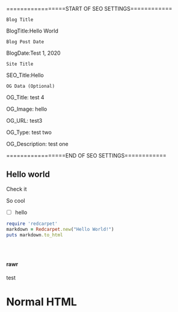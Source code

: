 =================START OF SEO SETTINGS============

<code>Blog Title</code>

BlogTitle:Hello World

<code>Blog Post Date</code>

BlogDate:Test 1, 2020

<code>Site Title</code>

SEO_Title:Hello

<code>OG Data (Optional)</code>

OG_Title: test 4

OG_Image: hello

OG_URL: test3

OG_Type: test two

OG_Description: test one

=================END OF SEO SETTINGS============

<github-md>
    
## Hello world 

Check it     

So cool

- [ ] hello


```ruby
require 'redcarpet'
markdown = Redcarpet.new("Hello World!")
puts markdown.to_html
```



<pre class="language-markup"><code>
    <!-- code content to highlight... -->
</code></pre>

#### rawr 


test 

</github-md>

<h1> Normal HTML </h1> 
